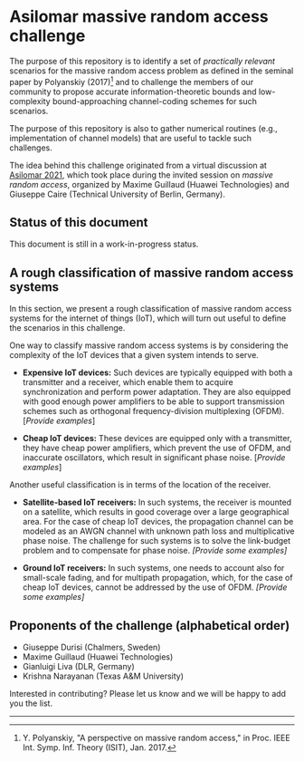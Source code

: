 # Asilomar massive random access challenge
The purpose of this repository is to identify a set of *practically relevant* scenarios for the massive random access problem as defined 
in the seminal paper by Polyanskiy (2017)[^1]  and to challenge the members of our community to propose accurate information-theoretic bounds and low-complexity
bound-approaching channel-coding schemes for such scenarios.

The purpose of this repository is also to gather numerical routines (e.g., implementation of channel models) that are useful to
tackle such challenges.

The idea behind this challenge originated from a virtual discussion at [Asilomar 2021](https://www.asilomarsscconf.org), which took place during the invited session on *massive random access*, organized by Maxime Guillaud (Huawei Technologies) and Giuseppe Caire (Technical University of Berlin, Germany).

## Status of this document
This document is still in a work-in-progress status.

## A rough classification of massive random access systems
In this section, we present a rough classification of massive random access systems for the internet of things (IoT), which will turn out useful to define the scenarios in this challenge.

One way to classify massive random access systems is by considering the complexity of the IoT devices that 
a given system intends to serve.

- **Expensive IoT devices:**
Such devices are typically equipped with both a transmitter and a receiver, which enable them to acquire synchronization and 
perform power adaptation. They are also equipped with good enough power amplifiers to be able to support transmission schemes such as orthogonal frequency-division multiplexing (OFDM).
[*Provide examples*]

- **Cheap IoT devices:**
These devices are equipped only with a transmitter, they have cheap power amplifiers, which prevent the use of OFDM, and inaccurate oscillators, which result in significant phase noise. 
[*Provide examples*]


Another useful classification is in terms of the location of the receiver.

- **Satellite-based IoT receivers:**
In such systems, the receiver is mounted on a satellite, which results in good coverage over a large geographical area.
For the case of cheap IoT devices, the propagation channel can be modeled as an AWGN channel with unknown path loss and multiplicative phase noise. The challenge for such systems is to solve the link-budget problem and to compensate for phase noise.
*[Provide some examples]*

- **Ground IoT receivers:**
In such systems, one needs to account also for small-scale fading, and for multipath propagation, which, for the case of cheap IoT devices, cannot be addressed by the use of OFDM.
*[Provide some examples]*





## Proponents of the challenge (alphabetical order)
- Giuseppe Durisi (Chalmers, Sweden)
- Maxime Guillaud (Huawei Technologies)
- Gianluigi Liva (DLR, Germany)
- Krishna Narayanan (Texas A&M University)

Interested in contributing? Please let us know and we will be happy to add you the list. 

***	

[^1]: Y. Polyanskiy, "A perspective on massive random access," in Proc. IEEE Int. Symp. Inf. Theory (ISIT), Jan. 2017.
